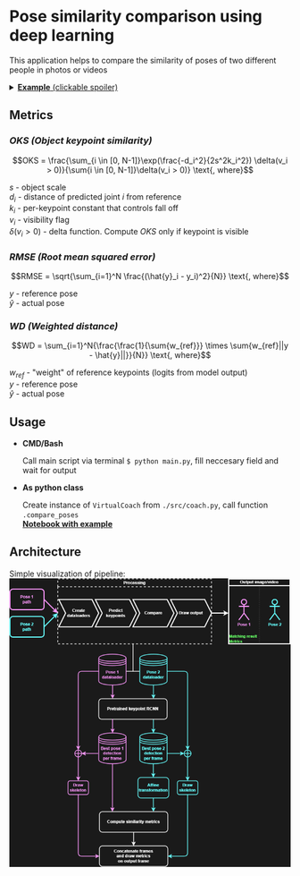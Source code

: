 # Pose similarity comparison using deep learning
This application helps to compare the similarity of poses of two different people in photos or videos

<details>
  <summary><b><u>Example</b> (clickable spoiler)</u></summary>
  
  * Image  
    ![](examples/images/img_comparison.png)
  
  * Video  
    ![](examples/images/video_gif_comparison.gif)
  
</details>

## Metrics
### <i>OKS (Object keypoint similarity)</i>

$$OKS = \frac{\sum_{i \in [0, N-1]}\exp(\frac{-d_i^2}{2s^2k_i^2}) \delta(v_i > 0)}{\sum{i \in [0, N-1]}\delta(v_i > 0)} \text{, where}$$

$s$ - object scale  
$d_i$ - distance of predicted joint $i$ from reference  
$k_i$ - per-keypoint constant that controls fall off  
$v_i$ - visibility flag  
$\delta(v_i > 0)$ - delta function. Compute *OKS* only if keypoint is visible
  
### <i>RMSE (Root mean squared error)</i>

$$RMSE = \sqrt{\sum_{i=1}^N \frac{(\hat{y}_i - y_i)^2}{N}} \text{, where}$$

$y$ - reference pose  
$\hat{y}$ - actual pose  

### <i>WD (Weighted distance)</i>

$$WD = \sum_{i=1}^N{\frac{\frac{1}{\sum{w_{ref}}} \times \sum{w_{ref}||y - \hat{y}||}}{N}} \text{, where}$$

$w_{ref}$ - "weight" of reference keypoints (logits from model output)  
$y$ - reference pose  
$\hat{y}$ - actual pose  

## Usage
* **CMD/Bash**

  Call main script via terminal `$ python main.py`, fill neccesary field and wait for output
* **As python class**

  Create instance of `VirtualCoach` from `./src/coach.py`, call function `.compare_poses`  
  [<b>Notebook with example</b>](./examples/usage_example.ipynb)

## Architecture
Simple visualization of pipeline:  
![](examples/images/arch.png)